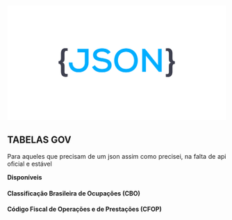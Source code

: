 ![alt text](https://github.com/Th14go/tabelasgov/blob/master/assets/json.png?raw=true)

## TABELAS GOV
<p align="justify"> Para aqueles que precisam de um json assim como precisei, na falta de api oficial e estável </p>
<b>Disponíveis</b>
<h4> Classificação Brasileira de Ocupações (CBO) </h4>
<h4> Código Fiscal de Operações e de Prestações (CFOP) </h4>
